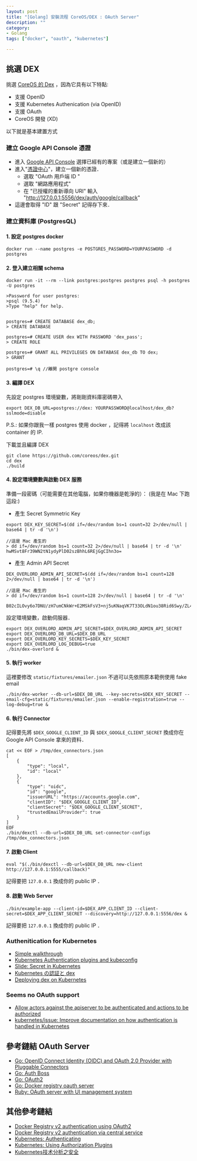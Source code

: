 ```yaml
---
layout: post
title: "[Golang] 安裝流程 CoreOS/DEX : OAuth Server"
description: ""
category: 
- Golang
tags: ["docker", "oauth", "kubernetes"]

---
```


## 挑選 DEX

挑選 [CoreOS 的 Dex](https://github.com/coreos/dex) ，因為它具有以下特點:

- 支援 OpenID
- 支援 Kubernetes Authenication (via OpenID)
- 支援 OAuth
- CoreOS 開發 (XD)

以下就是基本建置方式

### 建立 Google API Console 憑證

- 進入 [Google API Console](https://console.developers.google.com/project) 選擇已經有的專案（或是建立一個新的）
- 進入"[憑證中心](https://console.developers.google.com/apis/credentials)"，建立一個新的憑證．
	- 選取 "OAuth 用戶端 ID "
	- 選取 "網路應用程式"
	- 在 "已授權的重新導向 URI" 輸入 "http://127.0.0.1:5556/dex/auth/google/callback"
- 這邊會取得 "ID" 跟 "Secret" 記得存下來．

### 建立資料庫 (PostgresQL)

#### 1. 設定 postgres docker


```
docker run --name postgres -e POSTGRES_PASSWORD=YOURPASSWORD -d postgres
```

#### 2. 登入建立相關 schema

```
docker run -it --rm --link postgres:postgres postgres psql -h postgres -U postgres

>Password for user postgres: 
>psql (9.5.4)
>Type "help" for help.


postgres=# CREATE DATABASE dex_db;
> CREATE DATABASE

postgres=# CREATE USER dex WITH PASSWORD 'dex_pass';
> CREATE ROLE

postgres=# GRANT ALL PRIVILEGES ON DATABASE dex_db TO dex;
> GRANT

postgres=# \q //離開 postgre console
```

#### 3. 編譯 DEX

先設定 postgres 環境變數，將剛剛資料庫密碼帶入

```
export DEX_DB_URL=postgres://dex: YOURPASSWORD@localhost/dex_db?sslmode=disable
```

P.S.: 如果你跟我一樣 postgres 使用 docker ，記得將 `localhost` 改成該 container 的 IP.


下載並且編譯 DEX 

```
git clone https://github.com/coreos/dex.git
cd dex
./build
```

#### 4. 設定環境變數與啟動 DEX 服務

準備一段密碼（可能需要在其他電腦，如果你機器是乾淨的）：
(我是在 Mac 下跑這段:)


- 產生 Secret Symmetric Key

```
export DEX_KEY_SECRET=$(dd if=/dev/random bs=1 count=32 2>/dev/null | base64 | tr -d '\n')

//這是 Mac 產生的
> dd if=/dev/random bs=1 count=32 2>/dev/null | base64 | tr -d '\n'
hwMSvt8Fr39WN2tN1ydyPlD02szBhhL6REjGgCIhn3o=

```

- 產生 Admin API Secret

```
DEX_OVERLORD_ADMIN_API_SECRET=$(dd if=/dev/random bs=1 count=128 2>/dev/null | base64 | tr -d '\n')

//這是 Mac 產生的
> dd if=/dev/random bs=1 count=128 2>/dev/null | base64 | tr -d '\n'

B02cILOvy6o7DNU/zH7umCNkWr+E2MSkFsV3+nj5uKNaqVK7T33OLdN1ou38Rid6Swy/ZL4GljqeGOFhDgHJTkjA1so2HYr8Uda2FYHRuz2/AMSamwjLCOANl+3i9WOGduTDc8BtksN+fXB5xaJYpKDxWbcZoAaC1rU3VZyajDM=
```

設定環境變數，啟動伺服器．

```
export DEX_OVERLORD_ADMIN_API_SECRET=$DEX_OVERLORD_ADMIN_API_SECRET
export DEX_OVERLORD_DB_URL=$DEX_DB_URL
export DEX_OVERLORD_KEY_SECRETS=$DEX_KEY_SECRET
export DEX_OVERLORD_LOG_DEBUG=true
./bin/dex-overlord &
```

#### 5. 執行 worker

這裡要修改 `static/fixtures/emailer.json` 不過可以先依照原本範例使用 fake email 

```
./bin/dex-worker --db-url=$DEX_DB_URL --key-secrets=$DEX_KEY_SECRET --email-cfg=static/fixtures/emailer.json --enable-registration=true --log-debug=true &
```

#### 6. 執行 Connector

記得要先將 `$DEX_GOOGLE_CLIENT_ID` 與 `$DEX_GOOGLE_CLIENT_SECRET` 換成你在 Google API Console 拿來的資料．

```
cat << EOF > /tmp/dex_connectors.json
[
    {
        "type": "local",
        "id": "local"
    },
    {
        "type": "oidc",
        "id": "google",
        "issuerURL": "https://accounts.google.com",
        "clientID": "$DEX_GOOGLE_CLIENT_ID",
        "clientSecret": "$DEX_GOOGLE_CLIENT_SECRET",
        "trustedEmailProvider": true
    }
]
EOF
./bin/dexctl --db-url=$DEX_DB_URL set-connector-configs /tmp/dex_connectors.json
```

#### 7. 啟動 Client

```
eval "$(./bin/dexctl --db-url=$DEX_DB_URL new-client http://127.0.0.1:5555/callback)"
```

記得要把 `127.0.0.1` 換成你的 public IP ．


#### 8. 啟動 Web Server

```
./bin/example-app --client-id=$DEX_APP_CLIENT_ID --client-secret=$DEX_APP_CLIENT_SECRET --discovery=http://127.0.0.1:5556/dex &
```
記得要把 `127.0.0.1` 換成你的 public IP ．


### Authenitication for Kubernetes

- [Simple walkthrough](https://github.com/aledbf/contrib/blob/6d61ea81bb0bdbbc115cd6a6e9c59ef653afb213/ingress/controllers/nginx/examples/auth/README.md) 
- [Kubernetes Authentication plugins and kubeconfig](http://www.dasblinkenlichten.com/kubernetes-authentication-plugins-and-kubeconfig/)
- [Slide: Secret in Kubernetes](http://www.slideshare.net/jerryjalava/secrets-in-kubernetes)
- [Kubernetes の認証と dex](http://qiita.com/superbrothers/items/1822dbc5fc94e1ab5295)
- [Deploying dex on Kubernetes](https://github.com/coreos/dex/tree/master/contrib/k8s)


### Seems no OAuth support

- [Allow actors against the apiserver to be authenticated and actions to be authorized](https://github.com/kubernetes/kubernetes/issues/443)
- [kubernetes/issue: Improve documentation on how authentication is handled in Kubernetes](https://github.com/kubernetes/kubernetes/issues/11000)


## 參考鏈結 OAuth Server

- [Go: OpenID Connect Identity (OIDC) and OAuth 2.0 Provider with Pluggable Connectors](https://github.com/coreos/dex)
- [Go: Auth Boss](https://github.com/go-authboss/authboss)
- [Go: OAuth2](https://github.com/go-oauth2/oauth2)
- [Go: Docker registry oauth server](https://github.com/cesanta/docker_auth)
- [Ruby: OAuth server with UI management system](https://github.com/SUSE/Portus)

## 其他參考鏈結

- [Docker Registry v2 authentication using OAuth2](https://docs.docker.com/registry/spec/auth/oauth/)
- [Docker Registry v2 authentication via central service](https://docs.docker.com/v1.7/registry/spec/auth/token/)
- [Kubernetes: Authenticating](http://kubernetes.io/docs/admin/authentication/)
- [Kubernetes: Using Authorization Plugins](http://kubernetes.io/docs/admin/authorization/)
- [Kubernetes技术分析之安全](http://dockone.io/article/599)